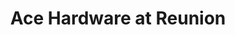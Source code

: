 ---
title: "Ace Hardware at Reunion"
url: /commerce-city/ace-hardware-at-reunion/
shop: doityourself
---